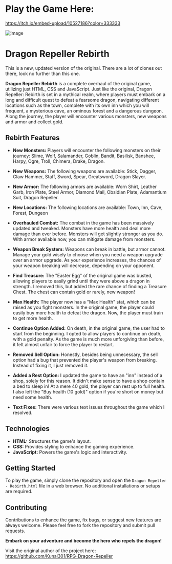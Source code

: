 # Play the Game Here:
https://itch.io/embed-upload/10527186?color=333333

![image](https://github.com/PrinceXaine/Dragon-Repeller-Rebirth/assets/96804005/7e256790-31d8-47e9-a024-86e8dc4ace3c)


# Dragon Repeller Rebirth
This is a new, updated version of the original. There are a lot of clones out there, look no further than this one.


**Dragon Repeller Rebirth** is a complete overhaul of the original game, utilizing just HTML, CSS and JavaScript. Just like the original, Dragon Repeller: Rebirth is set in a mythical realm, where players must embark on a long and difficult quest to defeat a fearsome dragon, navigating different locations such as the town, complete with its own inn which you will frequent, a mysterious cave, an ominous forest and a dangerous dungeon. Along the journey, the player will encounter various monsters, new weapons and armor and collect gold.

## Rebirth Features
- **New Monsters:** Players will encounter the following monsters on their journey: Slime, Wolf, Salamander, Goblin, Bandit, Basilisk, Banshee, Harpy, Ogre, Troll, Chimera, Drake, Dragon.

- **New Weapons:** The following weapons are available: Stick, Dagger, Claw Hammer, Staff, Sword, Spear, Greatsword, Dragon Slayer.

- **New Armor:** The following armors are available: Worn Shirt, Leather Garb, Iron Plate, Steel Armor, Diamond Mail, Obsidian Plate, Adamantium Suit, Dragon Repeller.

- **New Locations:** The following locations are available: Town, Inn, Cave, Forest, Dungeon

- **Overhauled Combat:** The combat in the game has been massively updated and tweaked. Monsters have more health and deal more damage than ever before. Monsters will get slightly stronger as you do. With armor available now, you can mitigate damage from monsters.

- **Weapon Break System:** Weapons can break in battle, but armor cannot. Manage your gold wisely to choose when you need a weapon upgrade over an armor upgrade. As your experience increases, the chances of your weapon breaking will decrease, depending on your opponent.

- **Find Treasure:** The "Easter Egg" of the original game was busted, allowing players to easily grind until they were above a dragon in strength. I removed this, but added the rare chance of finding a Treasure Chest. The chest can contain gold or rarely, new weapon!

- **Max Health:** The player now has a "Max Health" stat, which can be raised as you fight monsters. In the original game, the player could easily buy more health to defeat the dragon. Now, the player must train to get more health.

- **Continue Option Added:** On death, in the original game, the user had to start from the beginning. I opted to allow players to continue on death, with a gold penalty. As the game is much more unforgiving than before, it felt almost unfair to force the player to restart.

- **Removed Sell Option:** Honestly, besides being unnecessary, the sell option had a bug that prevented the player's weapon from breaking. Instead of fixing it, I just removed it.

- **Added a Rest Option:** I updated the game to have an "inn" instead of a shop, solely for this reason. It didn't make sense to have a shop contain a bed to sleep in! At a mere 40 gold, the player can rest up to full health. I also left the "Buy health (10 gold)" option if you're short on money but need some health.

- **Text Fixes:** There were various text issues throughout the game which I resolved.


## Technologies
- **HTML:** Structures the game's layout.
- **CSS:** Provides styling to enhance the gaming experience.
- **JavaScript:** Powers the game's logic and interactivity.

## Getting Started
To play the game, simply clone the repository and open the `Dragon Repeller - Rebirth.html` file in a web browser. No additional installations or setups are required.

## Contributing
Contributions to enhance the game, fix bugs, or suggest new features are always welcome. Please feel free to fork the repository and submit pull requests.

**Embark on your adventure and become the hero who repels the dragon!**

Visit the original author of the project here:
https://github.com/Kunal301/RPG-Dragon-Repeller
